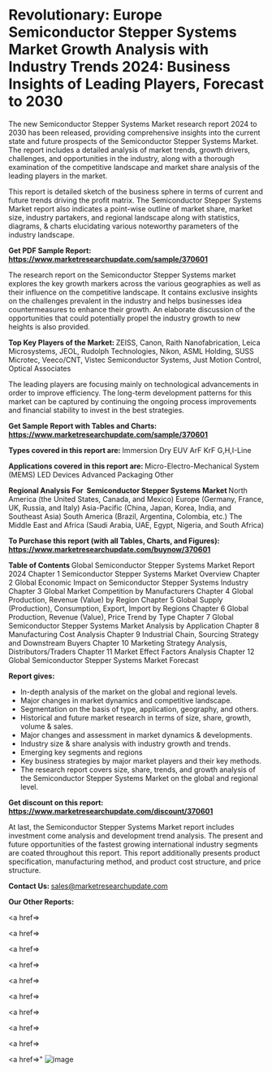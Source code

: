 # Revolutionary: Europe Semiconductor Stepper Systems Market Growth Analysis with Industry Trends 2024: Business Insights of Leading Players, Forecast to 2030

The new Semiconductor Stepper Systems Market research report 2024 to 2030 has been released, providing comprehensive insights into the current state and future prospects of the Semiconductor Stepper Systems Market. The report includes a detailed analysis of market trends, growth drivers, challenges, and opportunities in the industry, along with a thorough examination of the competitive landscape and market share analysis of the leading players in the market.

This report is detailed sketch of the business sphere in terms of current and future trends driving the profit matrix. The Semiconductor Stepper Systems Market report also indicates a point-wise outline of market share, market size, industry partakers, and regional landscape along with statistics, diagrams, &amp; charts elucidating various noteworthy parameters of the industry landscape.

<strong><b>Get PDF Sample Report: <a href=https://www.marketresearchupdate.com/sample/370601>https://www.marketresearchupdate.com/sample/370601</a></b></strong>

The research report on the Semiconductor Stepper Systems market explores the key growth markers across the various geographies as well as their influence on the competitive landscape. It contains exclusive insights on the challenges prevalent in the industry and helps businesses idea countermeasures to enhance their growth. An elaborate discussion of the opportunities that could potentially propel the industry growth to new heights is also provided.

<strong><b>Top Key Players of the Market:
</b></strong>ZEISS, Canon, Raith Nanofabrication, Leica Microsystems, JEOL, Rudolph Technologies, Nikon, ASML Holding, SUSS Microtec, Veeco/CNT, Vistec Semiconductor Systems, Just Motion Control, Optical Associates<strong><b>
</b></strong>

The leading players are focusing mainly on technological advancements in order to improve efficiency. The long-term development patterns for this market can be captured by continuing the ongoing process improvements and financial stability to invest in the best strategies.

<strong><b>Get Sample Report with Tables and Charts: <a href=https://www.marketresearchupdate.com/sample/370601>https://www.marketresearchupdate.com/sample/370601</a></b></strong>

<strong><b>Types covered in this report are:
</b></strong>Immersion
Dry
EUV
ArF
KrF
G,H,I-Line<strong><b>
</b></strong>

<strong><b>Applications covered in this report are:
</b></strong>Micro-Electro-Mechanical System (MEMS)
LED Devices
Advanced Packaging
Other<strong><b>
</b></strong>

<strong><b>Regional Analysis For  Semiconductor Stepper Systems Market</b></strong><strong><b>
</b></strong>North America (the United States, Canada, and Mexico)
Europe (Germany, France, UK, Russia, and Italy)
Asia-Pacific (China, Japan, Korea, India, and Southeast Asia)
South America (Brazil, Argentina, Colombia, etc.)
The Middle East and Africa (Saudi Arabia, UAE, Egypt, Nigeria, and South Africa)

<strong><b>To Purchase this report (with all Tables, Charts, and Figures): <a href=https://www.marketresearchupdate.com/buynow/370601>https://www.marketresearchupdate.com/buynow/370601</a></b></strong>

<strong><b>Table of Contents</b></strong><strong><b>
</b></strong>Global Semiconductor Stepper Systems Market Report 2024
Chapter 1 Semiconductor Stepper Systems Market Overview
Chapter 2 Global Economic Impact on Semiconductor Stepper Systems Industry
Chapter 3 Global Market Competition by Manufacturers
Chapter 4 Global Production, Revenue (Value) by Region
Chapter 5 Global Supply (Production), Consumption, Export, Import by Regions
Chapter 6 Global Production, Revenue (Value), Price Trend by Type
Chapter 7 Global Semiconductor Stepper Systems Market Analysis by Application
Chapter 8 Manufacturing Cost Analysis
Chapter 9 Industrial Chain, Sourcing Strategy and Downstream Buyers
Chapter 10 Marketing Strategy Analysis, Distributors/Traders
Chapter 11 Market Effect Factors Analysis
Chapter 12 Global Semiconductor Stepper Systems Market Forecast

<strong><b>Report gives:</b></strong>

- In-depth analysis of the market on the global and regional levels.
- Major changes in market dynamics and competitive landscape.
- Segmentation on the basis of type, application, geography, and others.
- Historical and future market research in terms of size, share, growth, volume &amp; sales.
- Major changes and assessment in market dynamics &amp; developments.
- Industry size &amp; share analysis with industry growth and trends.
- Emerging key segments and regions
- Key business strategies by major market players and their key methods.
- The research report covers size, share, trends, and growth analysis of the Semiconductor Stepper Systems Market on the global and regional level.

<strong><b>Get discount on this report: <a href=https://www.marketresearchupdate.com/discount/370601>https://www.marketresearchupdate.com/discount/370601</a></b></strong>

At last, the Semiconductor Stepper Systems Market report includes investment come analysis and development trend analysis. The present and future opportunities of the fastest growing international industry segments are coated throughout this report. This report additionally presents product specification, manufacturing method, and product cost structure, and price structure.

<strong><b>Contact Us:
</b></strong>sales@marketresearchupdate.com

<strong>Our Other Reports:</strong>

<a href=></a>

<a href=></a>

<a href=></a>

<a href=></a>

<a href=></a>

<a href=></a>

<a href=></a>

<a href=></a>

<a href=></a>

<a href=></a>"
![image](https://github.com/Gayatrikarjule/Market-Analysis-360/assets/97346546/7daa35f0-d500-48ff-9909-ccc77b4f32c7)
